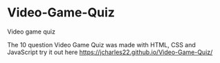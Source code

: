# Video-Game-Quiz
Video game quiz

The 10 question Video Game Quiz was made with HTML, CSS and JavaScript try it out here https://jcharles22.github.io/Video-Game-Quiz/
